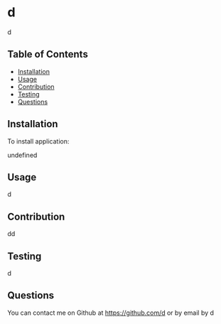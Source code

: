 # d

d

## Table of Contents

* [Installation](#installation)
* [Usage](#usage)
* [Contribution](#contribution)
* [Testing](#testing)
* [Questions](#questions)


## Installation

To install application:

undefined

## Usage

d

## Contribution

dd

## Testing

d

## Questions 

You can contact me on Github at https://github.com/d or by email by d